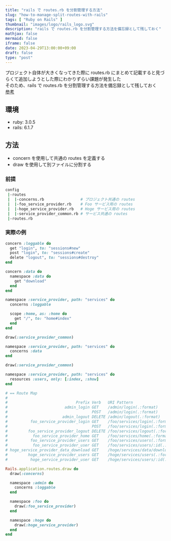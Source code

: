 ```yaml
---
title: "rails で routes.rb を分割管理する方法"
slug: "how-to-manage-split-routes-with-rails"
tags: [ "Ruby on Rails" ]
thumbnail: "images/logo/rails_logo.svg"
description: "rails で routes.rb を分割管理する方法を備忘録として残しておく"
mathjax: false
mermaid: false
iframe: false
date: 2023-04-29T13:00:00+09:00
draft: false
type: "post"
---
```


プロジェクト自体が大きくなってきた際に routes.rb にまとめて記載すると見づらくて追加しようとした際にわかりずらい課題が発生した  
そのため、rails で routes.rb を分割管理する方法を備忘録として残しておく  
[参考](https://edgeguides.rubyonrails.org/routing.html)

## 環境

* ruby: 3.0.5
* rails: 6.1.7

## 方法

* concern を使用して共通の routes を定義する
* draw を使用して別ファイルに分割する

### 前提

```sh
config
 |-routes
 |  |-concerns.rb                # プロジェクト共通の routes
 |  |-foo_service_provider.rb    # Foo サービス用の routes
 |  |-hoge_service_provider.rb   # Hoge サービス用の routes
 |  |-service_provider_common.rb # サービス共通の routes
 |-routes.rb
```

### 実際の例

```rb:config/routes/concerns.rb
concern :loggable do
  get "login", to: "sessions#new"
  post "login", to: "sessions#create"
  delete "logout", to: "sessions#destroy"
end

concern :data do
  namespace :data do
    get "download"
  end
end
```

```rb:config/routes/foo_service_provider.rb
namespace :service_provider, path: "services" do
  concerns :loggable

  scope :home, as: :home do
    get "/", to: "home#index"
  end
end

draw(:service_provider_common)
```

```rb:config/routes/hoge_service_provider.rb
namespace :service_provider, path: "services" do
  concerns :data
end

draw(:service_provider_common)
```

```rb:config/routes/service_provider_common.rb
namespace :service_provider, path: "services" do
  resources :users, only: [:index, :show]
end
```

```rb:config/routes.rb
# == Route Map
#
#                              Prefix Verb   URI Pattern                            Controller#Action
#                         admin_login GET    /admin/login(.:format)                 admin/sessions#new
#                                     POST   /admin/login(.:format)                 admin/sessions#create
#                        admin_logout DELETE /admin/logout(.:format)                admin/sessions#destroy
#          foo_service_provider_login GET    /foo/services/login(.:format)          foo/service_provider/sessions#new
#                                     POST   /foo/services/login(.:format)          foo/service_provider/sessions#create
#         foo_service_provider_logout DELETE /foo/services/logout(.:format)         foo/service_provider/sessions#destroy
#           foo_service_provider_home GET    /foo/services/home(.:format)           foo/service_provider/home#index
#          foo_service_provider_users GET    /foo/services/users(.:format)          foo/service_provider/users#index
#           foo_service_provider_user GET    /foo/services/users/:id(.:format)      foo/service_provider/users#show
# hoge_service_provider_data_download GET    /hoge/services/data/download(.:format) hoge/service_provider/data#download
#         hoge_service_provider_users GET    /hoge/services/users(.:format)         hoge/service_provider/users#index
#          hoge_service_provider_user GET    /hoge/services/users/:id(.:format)     hoge/service_provider/users#show

Rails.application.routes.draw do
  draw(:concerns)

  namespace :admin do
    concerns :loggable
  end

  namespace :foo do
    draw(:foo_service_provider)
  end

  namespace :hoge do
    draw(:hoge_service_provider)
  end
end
```

